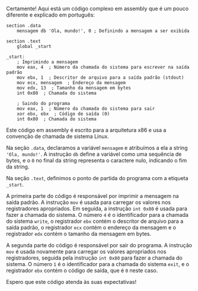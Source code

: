 Certamente! Aqui está um código complexo em assembly que é um pouco diferente e explicado em português:

```
section .data
    mensagem db 'Ola, mundo!', 0 ; Definindo a mensagem a ser exibida
    
section .text
    global _start

_start:
    ; Imprimindo a mensagem
    mov eax, 4  ; Número da chamada do sistema para escrever na saída padrão
    mov ebx, 1  ; Descritor de arquivo para a saída padrão (stdout)
    mov ecx, mensagem  ; Endereço da mensagem
    mov edx, 13  ; Tamanho da mensagem em bytes
    int 0x80  ; Chamada do sistema
    
    ; Saindo do programa
    mov eax, 1  ; Número da chamada do sistema para sair
    xor ebx, ebx  ; Código de saída (0)
    int 0x80  ; Chamada do sistema
```

Este código em assembly é escrito para a arquitetura x86 e usa a convenção de chamada de sistema Linux.

Na seção `.data`, declaramos a variável `mensagem` e atribuímos a ela a string `'Ola, mundo!'`. A instrução `db` define a variável como uma sequência de bytes, e o `0` no final da string representa o caractere nulo, indicando o fim da string.

Na seção `.text`, definimos o ponto de partida do programa com a etiqueta `_start`.

A primeira parte do código é responsável por imprimir a mensagem na saída padrão. A instrução `mov` é usada para carregar os valores nos registradores apropriados. Em seguida, a instrução `int 0x80` é usada para fazer a chamada do sistema. O número `4` é o identificador para a chamada do sistema `write`, o registrador `ebx` contém o descritor de arquivo para a saída padrão, o registrador `ecx` contém o endereço da mensagem e o registrador `edx` contém o tamanho da mensagem em bytes.

A segunda parte do código é responsável por sair do programa. A instrução `mov` é usada novamente para carregar os valores apropriados nos registradores, seguida pela instrução `int 0x80` para fazer a chamada do sistema. O número `1` é o identificador para a chamada do sistema `exit`, e o registrador `ebx` contém o código de saída, que é `0` neste caso.

Espero que este código atenda às suas expectativas!